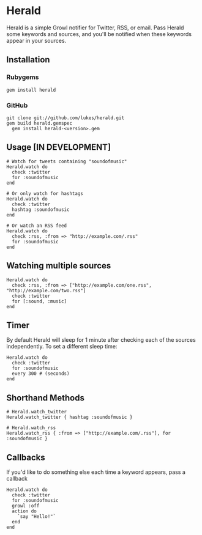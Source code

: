 Herald
====

Herald is a simple Growl notifier for Twitter, RSS, or email. Pass Herald some keywords and 
sources, and you'll be notified when these keywords appear in your sources.

Installation
------------

### Rubygems

    gem install herald

### GitHub

    git clone git://github.com/lukes/herald.git
    gem build herald.gemspec
	  gem install herald-<version>.gem

Usage [IN DEVELOPMENT]
----------------------

    # Watch for tweets containing "soundofmusic"
    Herald.watch do
      check :twitter
      for :soundofmusic
    end
  
    # Or only watch for hashtags
    Herald.watch do
      check :twitter
      hashtag :soundofmusic
    end
  
    # Or watch an RSS feed
    Herald.watch do
      check :rss, :from => "http://example.com/.rss"
      for :soundofmusic
    end
  
Watching multiple sources
-------------------------

    Herald.watch do
      check :rss, :from => ["http://example.com/one.rss", "http://example.com/two.rss"]
      check :twitter
      for [:sound, :music]
    end

Timer
-----

By default Herald will sleep for 1 minute after checking each of the sources independently. 
To set a different sleep time:

    Herald.watch do
      check :twitter
      for :soundofmusic
      every 300 # (seconds)
    end

Shorthand Methods
-----------------

    # Herald.watch_twitter
    Herald.watch_twitter { hashtag :soundofmusic }
  
    # Herald.watch_rss
    Herald.watch_rss { :from => ["http://example.com/.rss"], for :soundofmusic }

Callbacks
---------

If you'd like to do something else each time a keyword appears, pass a callback

    Herald.watch do
      check :twitter
      for :soundofmusic
      growl :off
      action do
        `say "Hello!"`
      end
    end